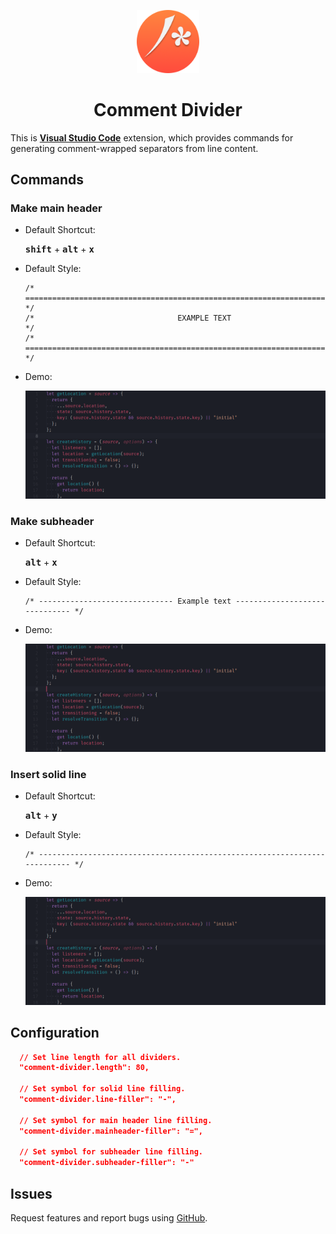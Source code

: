 <p align="center">
  <img alt="Comment Divider" src="img/logo_256.png" width="20%"  />
</p>

<h1 align="center">
  Comment Divider
</h1>

This is **[Visual Studio Code](https://github.com/Microsoft/vscode)** extension, which provides commands for generating comment-wrapped separators from line content.

## Commands

### Make main header

- Default Shortcut:

  <kbd>**shift**</kbd> + <kbd>**alt**</kbd> + <kbd>**x**</kbd>

- Default Style:

  ```
  /* ========================================================================== */
  /*                                EXAMPLE TEXT                                */
  /* ========================================================================== */
  ```

- Demo:

  ![Main header Demo](img/002.gif)

### Make subheader

- Default Shortcut:

  <kbd>**alt**</kbd> + <kbd>**x**</kbd>

- Default Style:

  ```
  /* ------------------------------ Example text ------------------------------ */
  ```

- Demo:

  ![Subheader Demo](img/001.gif)

### Insert solid line

- Default Shortcut:

  <kbd>**alt**</kbd> + <kbd>**y**</kbd>

* Default Style:

  ```
  /* -------------------------------------------------------------------------- */
  ```

* Demo:

  ![Solid line Demo](img/003.gif)

## Configuration

```json
  // Set line length for all dividers.
  "comment-divider.length": 80,

  // Set symbol for solid line filling.
  "comment-divider.line-filler": "-",

  // Set symbol for main header line filling.
  "comment-divider.mainheader-filler": "=",

  // Set symbol for subheader line filling.
  "comment-divider.subheader-filler": "-"
```

## Issues

Request features and report bugs using [GitHub](https://github.com/stackbreak/comment-divider/issues).
